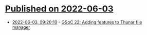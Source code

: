 # [Published on 2022-06-03](index.md)

* [2022-06-03, 09:20:10](https://news.ycombinator.com/item?id=31606011) - [GSoC 22: Adding features to Thunar file manager](https://hi-im-buggy.github.io/blog/gsoc-22-first-blog-post)
